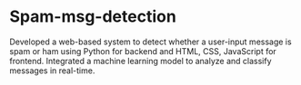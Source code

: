 # Spam-msg-detection
Developed a web-based system to detect whether a user-input message is spam or ham using Python for backend and HTML, CSS, JavaScript for frontend. Integrated a machine learning model to analyze and classify messages in real-time.
